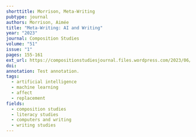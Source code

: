 ```yaml
---
shorttitle: Morrison, Meta-Writing
pubtype: journal
authors: Morrison, Aimée
title: "Meta-Writing: AI and Writing"
year: "2023"
journal: Composition Studies
volume: "51"
issue: "1"
pages: 155-161
ext_url: https://compositionstudiesjournal.files.wordpress.com/2023/06/morrison.pdf
doi:
annotation: Test annotation.
tags:
  - artificial intelligence
  - machine learning
  - affect
  - replacement
fields:
  - composition studies
  - literacy studies
  - computers and writing
  - writing studies
---
```

